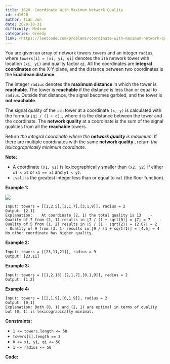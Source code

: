 ```yaml
---
title: 1620. Coordinate With Maximum Network Quality
id: id1620
author: Tian Jun
date: 2020-10-31
difficulty: Medium
categories: Greedy
link: <https://leetcode.com/problems/coordinate-with-maximum-network-quality/description/>
---
```


You are given an array of network towers `towers` and an integer `radius`,
where `towers[i] = [xi, yi, qi]` denotes the `ith` network tower with location
`(xi, yi)` and quality factor `qi`. All the coordinates are **integral
coordinates** on the X-Y plane, and the distance between two coordinates is
the **Euclidean distance**.

The integer `radius` denotes the **maximum distance** in which the tower is
**reachable**. The tower is **reachable** if the distance is less than or
equal to `radius`. Outside that distance, the signal becomes garbled, and the
tower is **not reachable**.

The signal quality of the `ith` tower at a coordinate `(x, y)` is calculated
with the formula `⌊qi / (1 + d)⌋`, where `d` is the distance between the tower
and the coordinate. The **network quality** at a coordinate is the sum of the
signal qualities from all the **reachable** towers.

Return _the integral coordinate where the **network quality** is maximum_. If
there are multiple coordinates with the same **network quality** , return _the
lexicographically minimum coordinate_.

**Note:**

  * A coordinate `(x1, y1)` is lexicographically smaller than `(x2, y2)` if either `x1 < x2` or `x1 == x2` and `y1 < y2`.
  * `⌊val⌋` is the greatest integer less than or equal to `val` (the floor function).



**Example 1:**

![](https://assets.leetcode.com/uploads/2020/09/22/untitled-diagram.png)
            
	Input: towers = [[1,2,5],[2,1,7],[3,1,9]], radius = 2    
	Output: [2,1]    
	Explanation:    At coordinate (2, 1) the total quality is 13    - Quality of 7 from (2, 1) results in ⌊7 / (1 + sqrt(0)⌋ = ⌊7⌋ = 7    - Quality of 5 from (1, 2) results in ⌊5 / (1 + sqrt(2)⌋ = ⌊2.07⌋ = 2    - Quality of 9 from (3, 1) results in ⌊9 / (1 + sqrt(1)⌋ = ⌊4.5⌋ = 4    No other coordinate has higher quality.

**Example 2:**
            
	Input: towers = [[23,11,21]], radius = 9    
	Output: [23,11]    

**Example 3:**
            
	Input: towers = [[1,2,13],[2,1,7],[0,1,9]], radius = 2    
	Output: [1,2]    

**Example 4:**
            
	Input: towers = [[2,1,9],[0,1,9]], radius = 2    
	Output: [0,1]    
	Explanation: Both (0, 1) and (2, 1) are optimal in terms of quality but (0, 1) is lexicograpically minimal.    



**Constraints:**

  * `1 <= towers.length <= 50`
  * `towers[i].length == 3`
  * `0 <= xi, yi, qi <= 50`
  * `1 <= radius <= 50`


**Code:**
